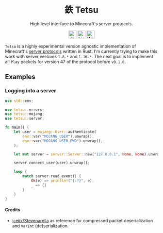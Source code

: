 <h1 align="center">鉄 Tetsu</h1>
<p align="center">High level interface to Minecraft's server protocols.</p>
<p align="center">
    <a href="https://docs.rs/tetsu"><img alt="docs.rs" height=26 src="https://img.shields.io/crates/v/tetsu?style=for-the-badge&color=9a7155&logo=Rust&label=Docs" /></a>
    <a href="LICENSE"><img alt="License" height=26 src="https://img.shields.io/crates/l/tetsu?style=for-the-badge&color=69868e" /></a>
    <a href="https://github.com/schctl/tetsu/actions/workflows/test.yml"><img alt="Workflow Status" height=26 src="https://img.shields.io/github/workflow/status/schctl/tetsu/Test?style=for-the-badge&logo=Github" /></a>
</p>

`Tetsu` is a highly experimental version agnostic implementation of Minecraft's [server protocols](https://wiki.vg/Protocol) written in Rust. I'm currently trying to make this work with server versions `1.8.*` and `1.16.*`. The next goal is to implement all `Play` packets for version 47 of the protocol before `v0.1.0`.

## Examples

### Logging into a server

```rust
use std::env;

use tetsu::errors;
use tetsu::mojang;
use tetsu::server;

fn main() {
    let user = mojang::User::authenticate(
        env::var("MOJANG_USER").unwrap(),
        env::var("MOJANG_USER_PWD").unwrap(),
    );

    let mut server = server::Server::new("127.0.0.1", None, None).unwrap();

    server.connect_user(user).unwrap();

    loop {
        match server.read_event() {
            Ok(e) => println!("{:?}", e),
            _ => {}
        }
    }
}
```

#### Credits

- [iceiix/Stevenarella](https://github.com/iceiix/stevenarella) as reference for compressed packet deserialization and `VarInt` (de)serialization.
